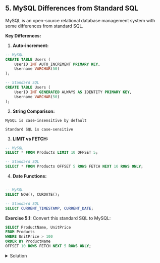## 5. MySQL Differences from Standard SQL

MySQL is an open-source relational database management system with some differences from standard SQL.

**Key Differences:**

1. **Auto-increment:**
```sql
-- MySQL
CREATE TABLE Users (
    UserID INT AUTO_INCREMENT PRIMARY KEY,
    Username VARCHAR(50)
);

-- Standard SQL
CREATE TABLE Users (
    UserID INT GENERATED ALWAYS AS IDENTITY PRIMARY KEY,
    Username VARCHAR(50)
);
```
2. **String Comparison:**
```
MySQL is case-insensitive by default

Standard SQL is case-sensitive
```
3. **LIMIT vs FETCH:**

```sql
-- MySQL
SELECT * FROM Products LIMIT 10 OFFSET 5;

-- Standard SQL
SELECT * FROM Products OFFSET 5 ROWS FETCH NEXT 10 ROWS ONLY;
```
4. **Date Functions:**
```sql

-- MySQL
SELECT NOW(), CURDATE();

-- Standard SQL
SELECT CURRENT_TIMESTAMP, CURRENT_DATE;
```
**Exercise 5.1**: Convert this standard SQL to MySQL:

```sql
SELECT ProductName, UnitPrice 
FROM Products 
WHERE UnitPrice > 100 
ORDER BY ProductName 
OFFSET 10 ROWS FETCH NEXT 5 ROWS ONLY;
```
<details> 
<summary>Solution</summary>

```sql
SELECT ProductName, UnitPrice 
FROM Products 
WHERE UnitPrice > 100 
ORDER BY ProductName 
LIMIT 5 OFFSET 10;
```
</details> 
